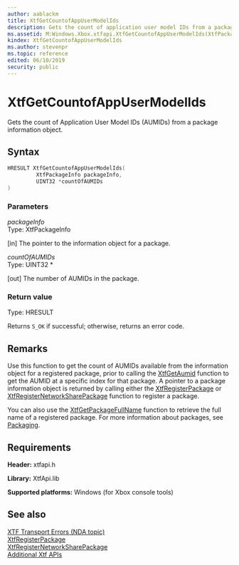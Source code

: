 ```yaml
---
author: aablackm
title: XtfGetCountofAppUserModelIds
description: Gets the count of application user model IDs from a package information object.
ms.assetid: M:Windows.Xbox.xtfapi.XtfGetCountofAppUserModelIds(XtfPackageInfo,UINT32@)
kindex: XtfGetCountofAppUserModelIds
ms.author: stevenpr
ms.topic: reference
edited: 06/10/2019
security: public
---
```


# XtfGetCountofAppUserModelIds
  
Gets the count of Application User Model IDs (AUMIDs) from a package information object.  
  
<a id="syntaxSection"></a>
  
## Syntax
  
```cpp
HRESULT XtfGetCountofAppUserModelIds(
         XtfPackageInfo packageInfo,
         UINT32 *countOfAUMIDs
)  
```
  
<a id="parametersSection"></a>
  
### Parameters  

*packageInfo*  
Type: XtfPackageInfo  
  
\[in\] The pointer to the information object for a package.  
  
*countOfAUMIDs*  
Type: UINT32 *  
  
\[out\] The number of AUMIDs in the package.  
  
<a id="retvalSection"></a>
  
### Return value
  
Type: HRESULT  
  
Returns `S_OK` if successful; otherwise, returns an error code.  
  
<a id="remarksSection"></a>
  
## Remarks
  
Use this function to get the count of AUMIDs available from the information object for a registered package, prior to calling the [XtfGetAumid](xtfgetaumid-xtfapi-xbox-windows-m.md) function to get the AUMID at a specific index for that package. A pointer to a package information object is returned by calling either the [XtfRegisterPackage](xtfregisterpackage-xtfapi-xbox-windows-m.md) or [XtfRegisterNetworkSharePackage](xtfregisternetworksharepackage-xtfapi-xbox-windows-m.md) function to register a package.  
  
You can also use the [XtfGetPackageFullName](xtfgetpackagefullname-xtfapi-xbox-windows-m.md) function to retrieve the full name of a registered package. For more information about packages, see [Packaging](../../../../../packaging/gc-packaging-toc.md).  
  
## Requirements
  
**Header:** xtfapi.h  
  
**Library:** XtfApi.lib  
  
**Supported platforms:** Windows (for Xbox console tools)  
  
<a id="seealsoSection"></a>
  
## See also
  
[XTF Transport Errors (NDA topic)](../../../../../tools-console/xbox-tools-and-apis/commandlinetools/xtf-transport-errors.md)  
[XtfRegisterPackage](xtfregisterpackage-xtfapi-xbox-windows-m.md)  
[XtfRegisterNetworkSharePackage](xtfregisternetworksharepackage-xtfapi-xbox-windows-m.md)  
[Additional Xtf APIs](../atoc-xtfapi.md)  
  